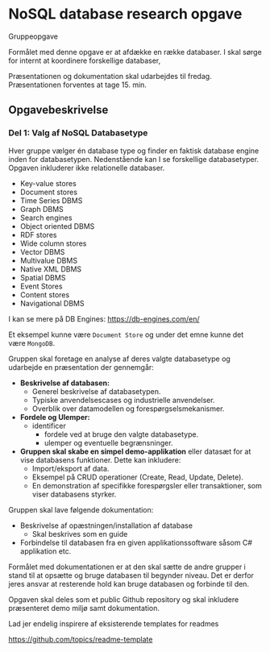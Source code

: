 # NoSQL database research opgave

Gruppeopgave

Formålet med denne opgave er at afdække en række databaser. I skal sørge for internt at koordinere forskellige databaser,

Præsentationen og dokumentation skal udarbejdes til fredag. Præsentationen forventes at tage 15. min.

## Opgavebeskrivelse

### Del 1: Valg af NoSQL Databasetype

Hver gruppe vælger én database type og finder en faktisk database engine inden for databasetypen. Nedenstående kan I se forskellige databasetyper. Opgaven inkluderer ikke relationelle databaser.

- Key-value stores
- Document stores
- Time Series DBMS
- Graph DBMS
- Search engines
- Object oriented DBMS
- RDF stores
- Wide column stores
- Vector DBMS
- Multivalue DBMS
- Native XML DBMS
- Spatial DBMS
- Event Stores
- Content stores
- Navigational DBMS

I kan se mere på DB Engines: <https://db-engines.com/en/>

Et eksempel kunne være `Document Store` og under det emne kunne det være `MongoDB`.

Gruppen skal foretage en analyse af deres valgte databasetype og udarbejde en præsentation der gennemgår:

- **Beskrivelse af databasen:**
  - Generel beskrivelse af databasetypen.
  - Typiske anvendelsescases og industrielle anvendelser.
  - Overblik over datamodellen og forespørgselsmekanismer.
- **Fordele og Ulemper:**
  - identificer
    - fordele ved at bruge den valgte databasetype.
    - ulemper og eventuelle begrænsninger.
- **Gruppen skal skabe en simpel demo-applikation** eller datasæt for at vise databasens funktioner. Dette kan inkludere:
  - Import/eksport af data.
  - Eksempel på CRUD operationer (Create, Read, Update, Delete).
  - En demonstration af specifikke forespørgsler eller transaktioner, som viser databasens styrker.

Gruppen skal lave følgende dokumentation:

- Beskrivelse af opæstningen/installation af database
  - Skal beskrives som en guide
- Forbindelse til databasen fra en given applikationssoftware såsom C# applikation etc.

Formålet med dokumentationen er at den skal sætte de andre grupper i stand til at opsætte og bruge databasen til begynder niveau. Det er derfor jeres ansvar at resterende hold kan bruge databasen og forbinde til den.

Opgaven skal deles som et public Github repository og skal inkludere præsenteret demo miljø samt dokumentation.

  
Lad jer endelig inspirere af eksisterende templates for readmes

<https://github.com/topics/readme-template>
